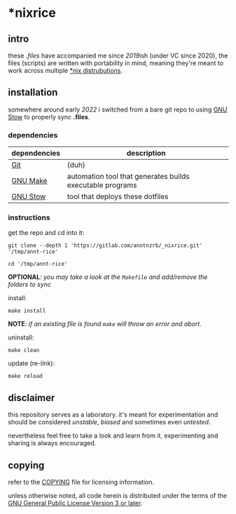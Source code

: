 # \*nixrice

## intro

these *.files* have accompanied me since *2019*ish (under VC since 2020), the
files (scripts) are written with portability in mind, meaning they're meant to
work across multiple [*nix distrubutions](https://0x0.st/HNfM "\*nix distributions").

## installation

somewhere around early *2022* i switched from a bare git repo to using
[GNU Stow](https://www.gnu.org/software/stow/ "GNU Stow") to properly sync **.files**.

### dependencies

| dependencies                                              | description                                               |
|-----------------------------------------------------------|-----------------------------------------------------------|
| [Git](https://git-scm.com/ "Git")                         | (duh)                                                     |
| [GNU Make](https://www.gnu.org/software/make/ "GNU Make") | automation tool that generates builds executable programs |
| [GNU Stow](https://www.gnu.org/software/stow/ "GNU Stow") | tool that deploys these dotfiles                          |


### instructions

get the repo and cd into it:

```shell
git clone --depth 1 'https://gitlab.com/anntnzrb/_nixrice.git' '/tmp/annt-rice'

cd '/tmp/annt-rice'
```

**OPTIONAL**: *you may take a look at the `Makefile` and add/remove the folders
to sync*

install:

```shell
make install
```

**NOTE**: *if an existing file is found `make` will throw an error and abort.*

uninstall:

```shell
make clean
```

update (re-link):

```shell
make reload
```

## disclaimer

this repository serves as a laboratory. it's meant for experimentation and
should be considered *unstable*, *biased* and sometimes even *untested*.

nevertheless feel free to take a look and learn from it, experimenting and
sharing is always encouraged.

## copying

refer to the [COPYING](./COPYING) file for licensing information.

unless otherwise noted, all code herein is distributed under the terms of the
[GNU General Public License Version 3 or later](https://www.gnu.org/licenses/gpl-3.0.en.html "GNU GPLv3").
